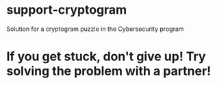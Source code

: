 # support-cryptogram
Solution for a cryptogram puzzle in the Cybersecurity program
# If you get stuck, don't give up! Try solving the problem with a partner!
